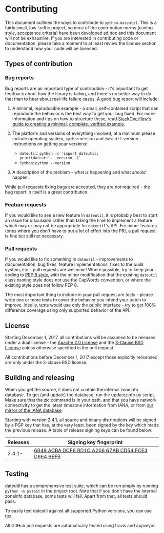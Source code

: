 # Contributing

This document outlines the ways to contribute to `python-dateutil`. This is a fairly small, low-traffic project, so most of the contribution norms (coding style, acceptance criteria) have been developed ad hoc and this document will not be exhaustive. If you are interested in contributing code or documentation, please take a moment to at least review the license section to understand how your code will be licensed.

## Types of contribution

### Bug reports
Bug reports are an important type of contribution - it's important to get feedback about how the library is failing, and there's no better way to do that than to hear about real-life failure cases. A good bug report will include:

1. A minimal, reproducible example - a small, self-contained script that can reproduce the behavior is the best way to get your bug fixed. For more information and tips on how to structure these, read [StackOverflow's guide to creating a minimal, complete, verified example](https://stackoverflow.com/help/mcve).

2. The platform and versions of everything involved, at a minimum please include operating system, `python` version and `dateutil` version. Instructions on getting your versions:
    - `dateutil`: `python -c 'import dateutil; print(dateutil.__version__)'`
    - `Python`: `python --version`

3. A description of the problem - what *is* happening and what *should* happen.

While pull requests fixing bugs are accepted, they are *not* required - the bug report in itself is a great contribution.

### Feature requests

If you would like to see a new feature in `dateutil`, it is probably best to start an issue for discussion rather than taking the time to implement a feature which may or may not be appropriate for `dateutil`'s API. For minor features (ones where you don't have to put a lot of effort into the PR), a pull request is fine but still not necessary.

### Pull requests

If you would like to fix something in `dateutil` -  improvements to documentation, bug fixes, feature implementations, fixes to the build system, etc - pull requests are welcome! Where possible, try to keep your coding to [PEP 8 style](https://www.python.org/dev/peps/pep-0008/), with the minor modification that the existing `dateutil` class naming style does not use the CapWords convention, or where the existing style does not follow PEP 8.

The most important thing to include in your pull request are *tests* - please write one or more tests to cover the behavior you intend your patch to improve. Ideally, tests would use only the public interface - try to get 100% difference coverage using only supported behavior of the API.

## License

Starting December 1, 2017, all contributions will be assumed to be released under a dual license - the [Apache 2.0 License](https://www.apache.org/licenses/LICENSE-2.0) and the [3-Clause BSD License](https://opensource.org/licenses/BSD-3-Clause) unless otherwise specified in the pull request.

All contributions before December 1, 2017 except those explicitly relicensed, are only under the 3-clause BSD license.

## Building and releasing

When you get the source, it does not contain the internal zoneinfo
database. To get (and update) the database, run the updatezinfo.py script. Make sure
that the zic command is in your path, and that you have network connectivity
to get the latest timezone information from IANA, or from [our mirror of the
IANA database](https://dateutil.github.io/tzdata/).

Starting with version 2.4.1, all source and binary distributions will be signed
by a PGP key that has, at the very least, been signed by the key which made the
previous release. A table of release signing keys can be found below:

Releases | Signing key fingerprint
-------- | ---------------------------------------------------
2.4.1-   | [6B49 ACBA DCF6 BD1C A206 67AB CD54 FCE3 D964 BEFB]

[6B49 ACBA DCF6 BD1C A206 67AB CD54 FCE3 D964 BEFB]: https://pgp.mit.edu/pks/lookup?op=vindex&search=0xCD54FCE3D964BEFB

## Testing

dateutil has a comprehensive test suite, which can be run simply by running
`python -m pytest` in the project root. Note that if you don't have the internal
zoneinfo database, some tests will fail. Apart from that, all tests should pass.

To easily test dateutil against all supported Python versions, you can use
[tox](https://tox.readthedocs.io/en/latest/).

All GitHub pull requests are automatically tested using travis and appveyor.